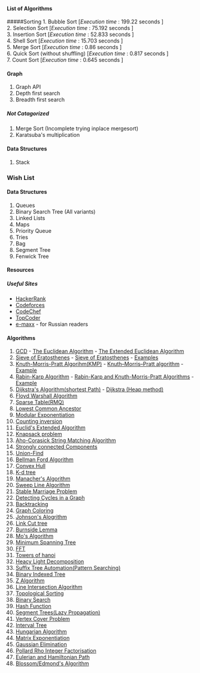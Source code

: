 #### List of Algorithms
#####Sorting
    1. Bubble Sort 										[_Execution_ _time_ : 199.22 seconds ]  
    2. Selection Sort									[_Execution_ _time_ : 75.192 seconds ]  
    3. Insertion Sort									[_Execution_ _time_ : 52.833 seconds ]  
    4. Shell Sort										[_Execution_ _time_ : 15.703 seconds ]  
    5. Merge Sort										[_Execution_ _time_ :  0.86  seconds ]  
    6. Quick Sort (without shuffling)					[_Execution_ _time_ :  0.817 seconds ]  
    7. Count Sort										[_Execution_ _time_ :  0.645 seconds ]  

#### Graph
1. Graph API  
2. Depth first search  
3. Breadth first search  

##### Not Catagorized
1. Merge Sort  (Incomplete trying inplace mergesort)
2. Karatsuba's multiplication

#### Data Structures
1. Stack



### Wish List

#### Data Structures
1. Queues
2. Binary Search Tree (All variants)
3. Linked Lists
4. Maps
5. Priority Queue
6. Tries
7. Bag
8. Segment Tree
9. Fenwick Tree

#### Resources
##### Useful Sites
* [HackerRank](http://hackerrank.com/) 
* [Codeforces](http://codeforces.com/) 
* [CodeChef](https://www.codechef.com/) 
* [TopCoder](https://www.topcoder.com/)
* [e-maxx](http://e-maxx.ru/) - for Russian readers

#### Algorithms
1. [GCD](https://en.wikipedia.org/wiki/Greatest_common_divisor) - [The Euclidean Algorithm](https://www.khanacademy.org/computing/computer-science/cryptography/modarithmetic/a/the-euclidean-algorithm) - [The Extended Euclidean Algorithm](http://www-math.ucdenver.edu/~wcherowi/courses/m5410/exeucalg.html)
2. [Sieve of Eratosthenes](https://en.wikipedia.org/wiki/Sieve_of_Eratosthenes) - [Sieve of Eratosthenes](http://primes.utm.edu/glossary/xpage/sieveoferatosthenes.html) - [Examples](http://www.geeksforgeeks.org/sieve-of-eratosthenes/)
3. [Knuth-Morris-Pratt Algorihm(KMP)](https://en.wikipedia.org/wiki/Knuth%E2%80%93Morris%E2%80%93Pratt_algorithm) - [Knuth–Morris–Pratt algorithm](http://www.ics.uci.edu/~eppstein/161/960227.html) - [Example](http://www.geeksforgeeks.org/searching-for-patterns-set-2-kmp-algorithm/)
4. [Rabin-Karp Algorithm](https://en.wikipedia.org/wiki/Rabin%E2%80%93Karp_algorithm) - [Rabin-Karp and Knuth-Morris-Pratt Algorithms](https://www.topcoder.com/community/data-science/data-science-tutorials/introduction-to-string-searching-algorithms/) - [Example](http://www.geeksforgeeks.org/searching-for-patterns-set-3-rabin-karp-algorithm/)
5. [Dijkstra's Algorithm(shortest Path)](https://en.wikipedia.org/wiki/Dijkstra%27s_algorithm) - [Dijkstra (Heap method)](https://www.topcoder.com/community/data-science/data-science-tutorials/introduction-to-graphs-and-their-data-structures-section-3/#dijkstra)
6. [Floyd Warshall Algorithm]()
7. [Sparse Table(RMQ)]()
8. [Lowest Common Ancestor]()
9. [Modular Exponentiation]()
10. [Counting inversion]()
11. [Euclid's Extended Algorithm]()
12. [Knapsack problem]()
13. [Aho-Corasick String Matching Algorithm]()
14. [Strongly connected Components]()
15. [Union-Find]()
16. [Bellman Ford Algorithm]()
17. [Convex Hull]()
18. [K-d tree]()
19. [Manacher's Algorithm]()
20. [Sweep Line Algorithm]()
21. [Stable Marriage Problem]()
22. [Detecting Cycles in a Graph]()
23. [Backtracking]()
24. [Graph Coloring]()
25. [Johnson's Alogrithm]()
26. [Link Cut tree]()
27. [Burnside Lemma]()
28. [Mo's Algorithm]()
29. [Minimum Spanning Tree]()
30. [FFT]()
31. [Towers of hanoi]()
32. [Heacy Light Decomposition]()
33. [Suffix Tree Automation(Pattern Searching)]()
34. [Binary Indexed Tree]()
35. [Z Algorithm]()
36. [Line Intersection Algorithm]()
37. [Topological Sorting]()
38. [Binary Search]()
39. [Hash Function]()
40. [Segment Trees(Lazy Propagation)]()
41. [Vertex Cover Problem]()
42. [Interval Tree]()
43. [Hungarian Algorithm]()
44. [Matrix Exponentiation]()
45. [Gaussian Elimination]()
46. [Pollard Rho Integer Factorisation]()
47. [Eulerian and Hamiltonian Path]()
48. [Blossom/Edmond's Algorithm]()
